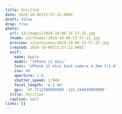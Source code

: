 ```yaml
---
title: Untitled
date: 2024-10-06T22:57:22.000Z
draft: false
drop: true
photo:
  url: s3/images/2024-10-06-15-57-22.jpg
  thumb: s3/thumbs/2024-10-06-15-57-22.jpg
  preview: s3/previews/2024-10-06-15-57-22.jpg
  created: 2024-10-06T22:57:22.000Z
  exif:
    make: Apple
    model: 'iPhone 12 mini'
    lens: 'iPhone 12 mini back camera 4.2mm f/1.6'
    iso: 40
    aperture: 1.6
    shutter_speed: 1/988
    focal_length: '4.2 mm'
    gps: '47.7112388888889 -122.244438888889'
  title: Untitled
  caption: null
links: []
---
```


